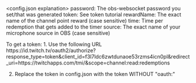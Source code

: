 <config.json explanation>
password: The obs-websocket password you set/that was generated
token: See token tutorial
rewardName: The exact name of the channel point reward (case sensitive)
time: Time per redemption that gets added to the timer
source: The exact name of your microphone source in OBS (case sensitive)


<Token tutorial>
To get a token:
1. Use the following URL
https://id.twitch.tv/oauth2/authorize?response_type=token&client_id=f3l7ldc6zwtdunaoe53rzms4icn0pl&redirect_uri=https://twitchapps.com/tmi/&scope=channel:read:redemptions

2. Replace the token in config.json with the token WITHOUT "oauth:" 

